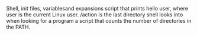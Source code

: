 Shell, init files, variablesand expansions
script that prints hello user, where user is the current Linux user.
/action is the last directory shell looks into when looking for a program
a script that counts the number of directories in the PATH.
